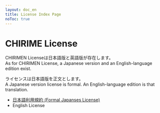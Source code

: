 ```yaml
---
layout: doc_en
title: License Index Page
noToc: true
---
```

# CHIRIME License
CHIRIMEN Licenseは日本語版と英語版が存在します。  
As for CHIRIMEN License, a Japanese version and an English-language edition exist. 

ライセンスは日本語版を正文とします。  
A Japanese version license is formal. An English-language edition is that translation. 

- [日本語利用規約 (Formal Japanses License)](LicenseJA.txt)
- English License
